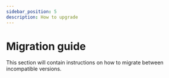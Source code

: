 ```yaml
---
sidebar_position: 5
description: How to upgrade
---
```


# Migration guide

This section will contain instructions on how to migrate between incompatible versions.
